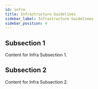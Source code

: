 ```yaml
---
id: infra
title: Infrastructure Guidelines
sidebar_label: Infrastructure Guidelines
sidebar_position: 4
---
```


## Subsection 1

Content for Infra Subsection 1.

## Subsection 2

Content for Infra Subsection 2.